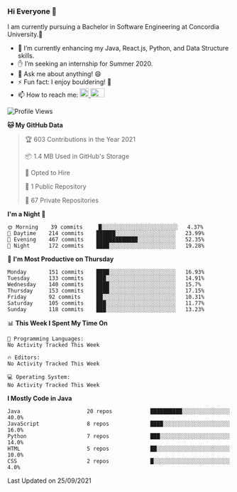 ### Hi Everyone 👋
I am currently pursuing a Bachelor in Software Engineering at Concordia University.🏫

- 🌱 I’m currently enhancing my Java, React.js, Python, and Data Structure skills.
- ✋ I’m seeking an internship for Summer 2020.
- 💬 Ask me about anything! 😄
- ⚡ Fun fact: I enjoy bouldering! 🧗‍
- 📫 How to reach me: <a href="https://www.linkedin.com/in/siu-tong-ye/" target="_blank"> <img width="20px" width="32" src="https://cdn.jsdelivr.net/npm/simple-icons@v3/icons/linkedin.svg" /> </a> <a href="mailto:SiuTongYe@gmail.com" target="_blank"> <img height="20" width="32" src="https://cdn.jsdelivr.net/npm/simple-icons@v3/icons/gmail.svg" /> </a>

<!--START_SECTION:waka-->
![Profile Views](http://img.shields.io/badge/Profile%20Views-1-blue)

**🐱 My GitHub Data** 

> 🏆 603 Contributions in the Year 2021
 > 
> 📦 1.4 MB Used in GitHub's Storage 
 > 
> 💼 Opted to Hire
 > 
> 📜 1 Public Repository 
 > 
> 🔑 67 Private Repositories  
 > 
**I'm a Night 🦉** 

```text
🌞 Morning    39 commits     █░░░░░░░░░░░░░░░░░░░░░░░░   4.37% 
🌆 Daytime    214 commits    ██████░░░░░░░░░░░░░░░░░░░   23.99% 
🌃 Evening    467 commits    █████████████░░░░░░░░░░░░   52.35% 
🌙 Night      172 commits    ████░░░░░░░░░░░░░░░░░░░░░   19.28%

```
📅 **I'm Most Productive on Thursday** 

```text
Monday       151 commits    ████░░░░░░░░░░░░░░░░░░░░░   16.93% 
Tuesday      133 commits    ███░░░░░░░░░░░░░░░░░░░░░░   14.91% 
Wednesday    140 commits    ████░░░░░░░░░░░░░░░░░░░░░   15.7% 
Thursday     153 commits    ████░░░░░░░░░░░░░░░░░░░░░   17.15% 
Friday       92 commits     ██░░░░░░░░░░░░░░░░░░░░░░░   10.31% 
Saturday     105 commits    ███░░░░░░░░░░░░░░░░░░░░░░   11.77% 
Sunday       118 commits    ███░░░░░░░░░░░░░░░░░░░░░░   13.23%

```


📊 **This Week I Spent My Time On** 

```text
💬 Programming Languages: 
No Activity Tracked This Week

🔥 Editors: 
No Activity Tracked This Week

💻 Operating System: 
No Activity Tracked This Week

```

**I Mostly Code in Java** 

```text
Java                     20 repos            ██████████░░░░░░░░░░░░░░░   40.0% 
JavaScript               8 repos             ████░░░░░░░░░░░░░░░░░░░░░   16.0% 
Python                   7 repos             ███░░░░░░░░░░░░░░░░░░░░░░   14.0% 
HTML                     5 repos             ██░░░░░░░░░░░░░░░░░░░░░░░   10.0% 
CSS                      2 repos             █░░░░░░░░░░░░░░░░░░░░░░░░   4.0%

```



 Last Updated on 25/09/2021
<!--END_SECTION:waka-->
